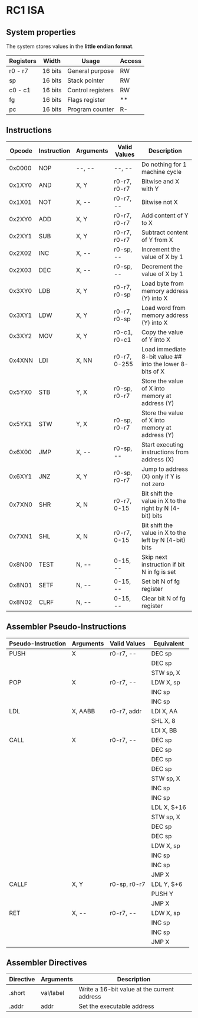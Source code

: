 # RC1 ISA

## System properties

The system stores values in the **little endian format**.

| Registers | Width   | Usage              | Access |
| --------- | ------- | ------------------ | ------ |
| r0 - r7   | 16 bits | General purpose    | RW     |
| sp        | 16 bits | Stack pointer      | RW     |
| c0 - c1   | 16 bits | Control registers  | RW     |
| fg        | 16 bits | Flags register     | **     |
| pc        | 16 bits | Program counter    | R-     |

## Instructions

| Opcode | Instruction | Arguments | Valid Values | Description                                                     |
| ------ | ----------- | --------- | ------------ | --------------------------------------------------------------- |
| 0x0000 | NOP         | --, --    |    --, --    | Do nothing for 1 machine cycle                                  |
| 0x1XY0 | AND         |  X, Y     | r0-r7, r0-r7 | Bitwise and X with Y                                            |
| 0x1X01 | NOT         |  X, --    | r0-r7, --    | Bitwise not X                                                   |
| 0x2XY0 | ADD         |  X, Y     | r0-r7, r0-r7 | Add content of Y to X                                           |
| 0x2XY1 | SUB         |  X, Y     | r0-r7, r0-r7 | Subtract content of Y from X                                    |
| 0x2X02 | INC         |  X, --    | r0-sp, --    | Increment the value of X by 1                                   |
| 0x2X03 | DEC         |  X, --    | r0-sp, --    | Decrement the value of X by 1                                   |
| 0x3XY0 | LDB         |  X, Y     | r0-r7, r0-sp | Load byte from memory address (Y) into X                        |
| 0x3XY1 | LDW         |  X, Y     | r0-r7, r0-sp | Load word from memory address (Y) into X                        |
| 0x3XY2 | MOV         |  X, Y     | r0-c1, r0-c1 | Copy the value of Y into X                                      |
| 0x4XNN | LDI         |  X, NN    | r0-r7, 0-255 | Load immediate 8-bit value ## into the lower 8-bits of X        |
| 0x5YX0 | STB         |  Y, X     | r0-sp, r0-r7 | Store the value of X into memory at address (Y)                 |
| 0x5YX1 | STW         |  Y, X     | r0-sp, r0-r7 | Store the value of X into memory at address (Y)                 |
| 0x6X00 | JMP         |  X, --    | r0-sp, --    | Start executing instructions from address (X)                   |
| 0x6XY1 | JNZ         |  X, Y     | r0-sp, r0-r7 | Jump to address (X) only if Y is not zero                       |
| 0x7XN0 | SHR         |  X, N     | r0-r7, 0-15  | Bit shift the value in X to the right by N (4-bit) bits         |
| 0x7XN1 | SHL         |  X, N     | r0-r7, 0-15  | Bit shift the value in X to the left by N (4-bit) bits          |
| 0x8N00 | TEST        |  N, --    |  0-15, --    | Skip next instruction if bit N in fg is set                     |
| 0x8N01 | SETF        |  N, --    |  0-15, --    | Set bit N of fg register                                        |
| 0x8N02 | CLRF        |  N, --    |  0-15, --    | Clear bit N of fg register                                      |

## Assembler Pseudo-Instructions

| Pseudo-Instruction | Arguments | Valid Values | Equivalent    |
| ------------------ | --------- | ------------ | ------------- |
| PUSH               | X         | r0-r7, --    | DEC sp        |
|                    |           |              | DEC sp        |
|                    |           |              | STW sp, X     |
| POP                | X         | r0-r7, --    | LDW  X, sp    |
|                    |           |              | INC  sp       |
|                    |           |              | INC  sp       |
| LDL                | X, AABB   | r0-r7, addr  | LDI  X, AA    |
|                    |           |              | SHL  X, 8     |
|                    |           |              | LDI  X, BB    |
| CALL               | X         | r0-r7, --    | DEC sp        |
|                    |           |              | DEC sp        |
|                    |           |              | DEC sp        |
|                    |           |              | DEC sp        |
|                    |           |              | STW sp, X     |
|                    |           |              | INC sp        |
|                    |           |              | INC sp        |
|                    |           |              | LDL  X, $+16  |
|                    |           |              | STW sp, X     |
|                    |           |              | DEC sp        |
|                    |           |              | DEC sp        |
|                    |           |              | LDW  X, sp    |
|                    |           |              | INC sp        |
|                    |           |              | INC sp        |
|                    |           |              | JMP  X        |
| CALLF              | X, Y      | r0-sp, r0-r7 | LDL  Y, $+6   |
|                    |           |              | PUSH Y        |
|                    |           |              | JMP  X        |
| RET                | X, --     | r0-r7, --    | LDW  X, sp    |
|                    |           |              | INC sp        |
|                    |           |              | INC sp        |
|                    |           |              | JMP  X        |

## Assembler Directives

| Directive | Arguments | Description                                 |
| --------- | --------- | ------------------------------------------- |
| .short    | val/label | Write a 16-bit value at the current address |
| .addr     | addr      | Set the executable address                  |
